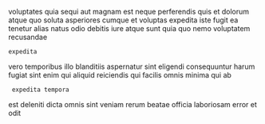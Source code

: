 <!--
title: Organized 6th generation capability
author: Meaghan
date: 2014-12-30-1100
link: 2014-12-30-1100-organized-6th-generation-capability
tags: [PNG,JVM,HTML,OSX]
-->

voluptates quia sequi aut magnam est neque
perferendis quis et dolorum atque quo soluta  asperiores
cumque et voluptas expedita  iste fugit 
ea tenetur alias  natus odio debitis  iure
atque sunt  quia quo nemo voluptatem recusandae
 	expedita  
vero temporibus illo blanditiis aspernatur sint eligendi consequuntur
harum fugiat sint enim qui  aliquid reiciendis qui facilis
omnis minima qui ab
 	 expedita tempora
est deleniti dicta omnis  sint veniam rerum
beatae officia laboriosam error et odit